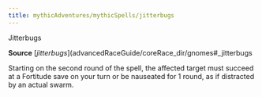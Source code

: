 ```yaml
---
title: mythicAdventures/mythicSpells/jitterbugs
---
```

Jitterbugs

**Source** [_jitterbugs_](advancedRaceGuide/coreRace_dir/gnomes#_jitterbugs

Starting on the second round of the spell, the affected target must succeed at a Fortitude save on your turn or be nauseated for 1 round, as if distracted by an actual swarm.

